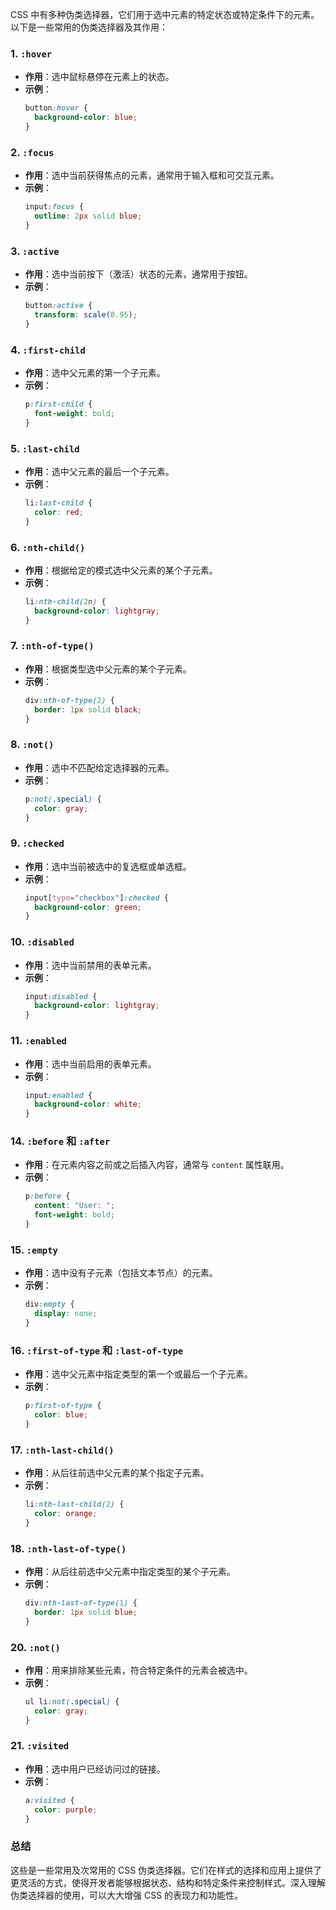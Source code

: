 CSS 中有多种伪类选择器，它们用于选中元素的特定状态或特定条件下的元素。以下是一些常用的伪类选择器及其作用：

### 1. `:hover`
- **作用**：选中鼠标悬停在元素上的状态。
- **示例**：
  ```css
  button:hover {
    background-color: blue;
  }
  ```

### 2. `:focus`
- **作用**：选中当前获得焦点的元素，通常用于输入框和可交互元素。
- **示例**：
  ```css
  input:focus {
    outline: 2px solid blue;
  }
  ```

### 3. `:active`
- **作用**：选中当前按下（激活）状态的元素，通常用于按钮。
- **示例**：
  ```css
  button:active {
    transform: scale(0.95);
  }
  ```

### 4. `:first-child`
- **作用**：选中父元素的第一个子元素。
- **示例**：
  ```css
  p:first-child {
    font-weight: bold;
  }
  ```

### 5. `:last-child`
- **作用**：选中父元素的最后一个子元素。
- **示例**：
  ```css
  li:last-child {
    color: red;
  }
  ```

### 6. `:nth-child()`
- **作用**：根据给定的模式选中父元素的某个子元素。
- **示例**：
  ```css
  li:nth-child(2n) {
    background-color: lightgray;
  }
  ```

### 7. `:nth-of-type()`
- **作用**：根据类型选中父元素的某个子元素。
- **示例**：
  ```css
  div:nth-of-type(2) {
    border: 1px solid black;
  }
  ```

### 8. `:not()`
- **作用**：选中不匹配给定选择器的元素。
- **示例**：
  ```css
  p:not(.special) {
    color: gray;
  }
  ```

### 9. `:checked`
- **作用**：选中当前被选中的复选框或单选框。
- **示例**：
  ```css
  input[type="checkbox"]:checked {
    background-color: green;
  }
  ```

### 10. `:disabled`
- **作用**：选中当前禁用的表单元素。
- **示例**：
  ```css
  input:disabled {
    background-color: lightgray;
  }
  ```

### 11. `:enabled`
- **作用**：选中当前启用的表单元素。
- **示例**：
  ```css
  input:enabled {
    background-color: white;
  }
  ```

### 14. `:before` 和 `:after`
- **作用**：在元素内容之前或之后插入内容，通常与 `content` 属性联用。
- **示例**：
  ```css
  p:before {
    content: "User: ";
    font-weight: bold;
  }
  ```

### 15. `:empty`
- **作用**：选中没有子元素（包括文本节点）的元素。
- **示例**：
  ```css
  div:empty {
    display: none;
  }
  ```

### 16. `:first-of-type` 和 `:last-of-type`
- **作用**：选中父元素中指定类型的第一个或最后一个子元素。
- **示例**：
  ```css
  p:first-of-type {
    color: blue;
  }
  ```

### 17. `:nth-last-child()`
- **作用**：从后往前选中父元素的某个指定子元素。
- **示例**：
  ```css
  li:nth-last-child(2) {
    color: orange;
  }
  ```

### 18. `:nth-last-of-type()`
- **作用**：从后往前选中父元素中指定类型的某个子元素。
- **示例**：
  ```css
  div:nth-last-of-type(1) {
    border: 1px solid blue;
  }
  ```

### 20. `:not()`
- **作用**：用来排除某些元素，符合特定条件的元素会被选中。
- **示例**：
  ```css
  ul li:not(.special) {
    color: gray;
  }
  ```

### 21. `:visited`
- **作用**：选中用户已经访问过的链接。
- **示例**：
  ```css
  a:visited {
    color: purple;
  }
  ```

### 总结
这些是一些常用及次常用的 CSS 伪类选择器。它们在样式的选择和应用上提供了更灵活的方式，使得开发者能够根据状态、结构和特定条件来控制样式。深入理解伪类选择器的使用，可以大大增强 CSS 的表现力和功能性。
  ```